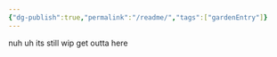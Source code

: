 ```yaml
---
{"dg-publish":true,"permalink":"/readme/","tags":["gardenEntry"]}
---
```


nuh uh its still wip get outta here
